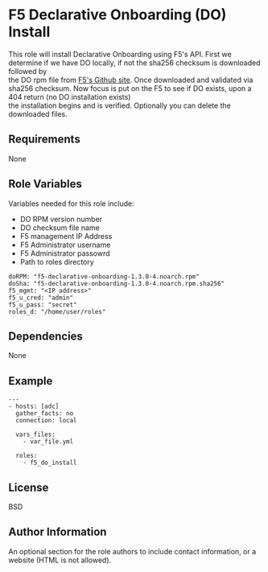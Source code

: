 F5 Declarative Onboarding (DO) Install
=========

This role will install Declarative Onboarding using F5's API. First we determine if we have DO locally, if not the sha256 checksum is downloaded followed by <br >
the DO rpm file from [F5's Github site](https://github.com/F5Networks/f5-declarative-onboarding/tree/master/dist). Once downloaded and validated via sha256 checksum. Now focus is put on the F5 to see if DO exists, upon a 404 return (no DO installation exists)<br>
the installation begins and is verified.  Optionally you can delete the downloaded files.

Requirements
------------

None

Role Variables
--------------

Variables needed for this role include:

* DO RPM version number
* DO checksum file name
* F5 management IP Address
* F5 Administrator username
* F5 Administrator passowrd
* Path to roles directory

```
doRPM: "f5-declarative-onboarding-1.3.0-4.noarch.rpm"
doSha: "f5-declarative-onboarding-1.3.0-4.noarch.rpm.sha256"
f5_mgmt: "<IP address>"
f5_u_cred: "admin"
f5_u_pass: "secret"
roles_d: "/home/user/roles"

```


Dependencies
------------

None

Example
----------------


```
---
- hosts: [adc]
  gather_facts: no
  connection: local

  vars_files:
    - var_file.yml

  roles:
    - f5_do_install
```



License
-------

BSD

Author Information
------------------

An optional section for the role authors to include contact information, or a website (HTML is not allowed).
